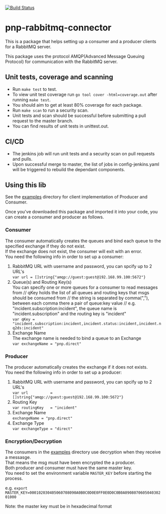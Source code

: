 [![Build Status](https://wcp-cto-sre-jenkins.swg-devops.com/buildStatus/icon?job=Pipeline/api-pnp-rabbitmq-connector/master)](https://wcp-cto-sre-jenkins.swg-devops.com/job/Pipeline/job/api-pnp-rabbitmq-connector/job/master/)

# pnp-rabbitmq-connector

This is a package that helps setting up a consumer and a producer clients for a RabbitMQ server.  

This package uses the protocol AMQP(Advanced Message Queuing Protocol) for communication with the RabbitMQ server.  


## Unit tests, coverage and scanning

- Run `make test` to test.
- To view unit test coverage run `go tool cover -html=coverage.out` after running `make test`.
- You should aim to get at least 80% coverage for each package.
- Run `make scan` to run a security scan.
- Unit tests and scan should be successful before submitting a pull request to the master branch.
- You can find results of unit tests in unittest.out.

## CI/CD

- The jenkins job will run unit tests and a security scan on pull requests and pulls.
- Upon successful merge to master, the list of jobs in config-jenkins.yaml will be triggered to rebuild the dependant components.


## Using this lib

See the [examples](./_examples) directory for client implementation of Producer and Consumer.  

Once you've downloaded this package and imported it into your code, you can create a consumer and producer as follows.

### Consumer

The consumer automatically creates the queues and bind each queue to the specified exchange if they do not exist.  
If the exchange does not exist, the consumer will exit with an error.  
You need the following info in order to set up a consumer:

1. RabbitMQ URL with username and password, you can spcify up to 2 URL's  
    `var url = []string{"amqp://guest:guest@192.168.99.100:5672"}`
2. Queue(s) and Routing Key(s)  
    You can specify one or more queues for a consumer to read messages from
    // qKey holds the list of all queues and routing keys that msgs should be consumed from
    // the string is separated by comma(","), between each comma there a pair of queue:key value
    // e.g. "incident.subscription:incident", the queue name is "incident.subscription" and the routing key is "incident"  
    `var qKey = "incident.subscription:incident,incident.status:incident,incident.nq2ds:incident"`
3. Exchange Name  
    The exchange name is needed to bind a queue to an Exchange  
    `var exchangeName = "pnp.direct"`

### Producer

The producer automatically creates the exchange if it does not exists.  
You need the following info in order to set up a producer:

1. RabbitMQ URL with username and password, you can spcify up to 2 URL's  
    `var url          = []string{"amqp://guest:guest@192.168.99.100:5672"}`
2. Routing Key  
    `var routingKey   = "incident"`
3. Exchange Name  
    `exchangeName = "pnp.direct"`
4. Exchange Type  
    `var exchangeType = "direct"`


### Encryption/Decryption

The consumers in the [examples](./_examples) directory use decryption when they receive a messasge.  
That means the msg must have been encrypted the a producer.  
Both producer and consumer must have the same master key.  
You need to set the environment variable `MASTER_KEY` before starting the process.  

e.g. `export MASTER_KEY=000102030405060708090A0B0C0D0E0FF0E0D0C0B0A090807060504030201000`  

Note: the master key must be in hexadecimal format
